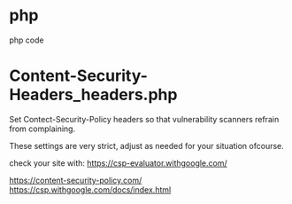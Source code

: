 # php
php code

# Content-Security-Headers_headers.php 

Set Contect-Security-Policy headers so that vulnerability scanners refrain from complaining.  

These settings are very strict, adjust as needed for your situation ofcourse.

check your site with:
https://csp-evaluator.withgoogle.com/

https://content-security-policy.com/
https://csp.withgoogle.com/docs/index.html

